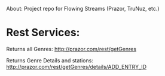 About: Project repo for Flowing Streams (Prazor, TruNuz, etc.)

# Rest Services:

Returns all Genres:  http://prazor.com/rest/getGenres

Returns Genre Details and stations:  http://prazor.com/rest/getGenres/details/ADD_ENTRY_ID
